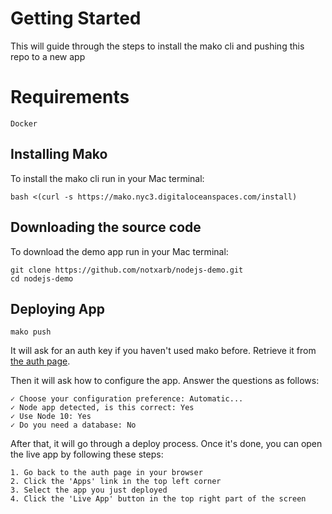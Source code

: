 # Getting Started #

This will guide through the steps to install the mako cli and pushing this repo to a new app

# Requirements

    Docker

## Installing Mako ##

To install the mako cli run in your Mac terminal:

    bash <(curl -s https://mako.nyc3.digitaloceanspaces.com/install)

## Downloading the source code

To download the demo app run in your Mac terminal:

	git clone https://github.com/notxarb/nodejs-demo.git
	cd nodejs-demo

## Deploying App ##

    mako push

It will ask for an auth key if you haven't used mako before. Retrieve it from [the auth page](https://mako.digitalocean.com/auth).

Then it will ask how to configure the app.
Answer the questions as follows:

    ✓ Choose your configuration preference: Automatic...
    ✓ Node app detected, is this correct: Yes
    ✓ Use Node 10: Yes
    ✓ Do you need a database: No

After that, it will go through a deploy process. Once it's done, you can open the live app by following these steps:

	1. Go back to the auth page in your browser
	2. Click the 'Apps' link in the top left corner
	3. Select the app you just deployed
	4. Click the 'Live App' button in the top right part of the screen
